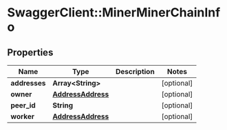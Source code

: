 # SwaggerClient::MinerMinerChainInfo

## Properties
Name | Type | Description | Notes
------------ | ------------- | ------------- | -------------
**addresses** | **Array&lt;String&gt;** |  | [optional] 
**owner** | [**AddressAddress**](AddressAddress.md) |  | [optional] 
**peer_id** | **String** |  | [optional] 
**worker** | [**AddressAddress**](AddressAddress.md) |  | [optional] 

